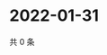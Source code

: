 # 2022-01-31

共 0 条

<!-- BEGIN WEIBO -->
<!-- 最后更新时间 Mon Jan 31 2022 19:10:08 GMT+0800 (China Standard Time) -->

<!-- END WEIBO -->
